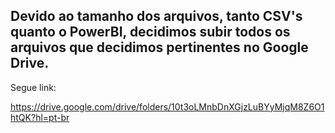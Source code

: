 ## Devido ao tamanho dos arquivos, tanto CSV's quanto o PowerBI, decidimos subir todos os arquivos que decidimos pertinentes no Google Drive. 
Segue link:

https://drive.google.com/drive/folders/10t3oLMnbDnXGjzLuBYyMjqM8Z6O1htQK?hl=pt-br
